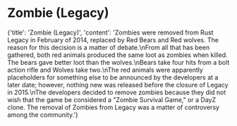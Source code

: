 
# Zombie (Legacy)

{'title': 'Zombie (Legacy)', 'content': 'Zombies were removed from Rust Legacy in February of 2014, replaced by Red Bears and Red wolves. The reason for this decision is a matter of debate.\nFrom all that has been gathered, both red animals produced the same loot as zombies when killed. The bears gave better loot than the wolves.\nBears take four hits from a bolt action rifle and Wolves take two.\nThe red animals were apparently placeholders for something else to be announced by the developers at a later date; however, nothing new was released before the closure of Legacy in 2015.\nThe developers decided to remove zombies because they did not wish that the game be considered a "Zombie Survival Game," or a DayZ clone. The removal of Zombies from Legacy was a matter of controversy among the community.'}
